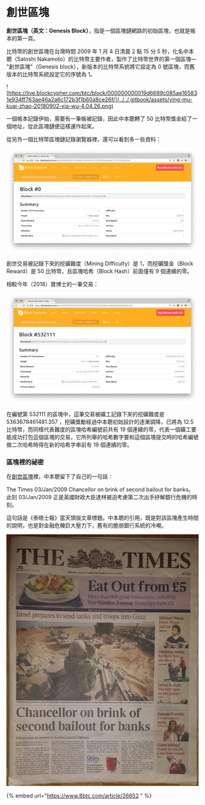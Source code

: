# 創世區塊

**創世區塊（英文：Genesis Block）**，指是一個區塊鏈網路的初始區塊，也就是帳本的第一頁。

比特幣的創世區塊在台灣時間 2009 年 1 月 4 日清晨 2 點 15 分 5 秒，化名中本聰（Satoshi Nakamoto）的比特幣主要作者，製作了比特幣世界的第一個區塊—  "創世區塊"（Genesis block），新版本的比特幣系統將它設定為 0 號區塊，而舊版本的比特幣系統設定它的序號為 1。

![https://live.blockcypher.com/btc/block/000000000019d6689c085ae165831e934ff763ae46a2a6c172b3f1b60a8ce26f/](../../.gitbook/assets/ying-mu-kuai-zhao-20180902-xia-wu-4.04.26.png)

一個帳本記錄伊始，需要有一筆帳被記錄，因此中本聰轉了 50 比特幣獎金給了一個地址，從此區塊鏈便這樣運作起來。

從另外一個比特幣區塊鏈記錄瀏覽器裡，還可以看到多一些資料：

![](../../.gitbook/assets/ying-mu-kuai-zhao-20180902-xia-wu-4.16.48.png)

創世交易被記錄下來的挖礦難度（Mining Difficulty）是 1，而挖礦獎金（Block Reward）是 50 比特幣，且區塊哈希（Block Hash）前面僅有 9 個連續的零。

相較今年（2018）寶博士的一筆交易：

![](../../.gitbook/assets/ying-mu-kuai-zhao-20180902-xia-wu-4.17.36.png)

在編號第 532111 的區塊中，這筆交易被礦工記錄下來的挖礦難度是 5363678461481.357 ，挖礦獎勵經過中本聰初始設計的逐漸調降，已將為 12.5 比特幣，而同樣代表難度的區塊哈希編號前共有 19 個連續的零，代表一個礦工要能成功打包這個區塊的交易，它所列舉的哈希數字要和這個區塊提交時的哈希編號做二次哈希時得在新的哈希字串前有 19 個連續的零。

### 區塊裡的祕密

在[創世區塊](https://live.blockcypher.com/btc/block/000000000019d6689c085ae165831e934ff763ae46a2a6c172b3f1b60a8ce26f/)裡，中本聰留下了自己的一句話：

The Times 03/Jan/2009 Chancellor on brink of second bailout for banks。  
此刻 03/Jan/2009 正是英國財政大臣達林被迫考慮第二次出手紓解銀行危機的時刻。

這句話是《泰晤士報》當天頭版文章標題。中本聰的引用，既是對該區塊產生時間的說明，也是對金融危機巨大壓力下，舊有的脆弱銀行系統的冷嘲。

![](../../.gitbook/assets/the-times.jpg)



{% embed url="https://www.8btc.com/article/26652 " %}

